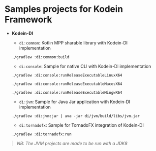 # Samples projects for Kodein Framework

- **Kodein-DI**
    - `di:common`: Kotlin MPP sharable library with Kodein-DI implementation 
    
    `./gradlew :di:common:build`
    
    - `di:console`: Sample for native CLI with Kodein-DI implementation 
    
    `./gradlew :di:console:runReleaseExecutableLinuxX64`
    
    `./gradlew :di:console:runReleaseExecutableMacosX64`
    
    `./gradlew :di:console:runReleaseExecutableMingwX64`
    
    - `di:jvm`: Sample for Java Jar application with Kodein-DI implementation 
    
    `./gradlew :di:jvm:jar | ava -jar di/jvm/build/libs/jvm.jar`
    
    - `di:tornadofx`: Sample for TornadoFX integration of Kodein-DI 
    
    `./gradlew :di:tornadofx:run`

> _NB: The JVM projects are made to be run with a JDK8_ 